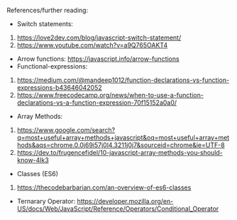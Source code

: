 References/further reading:

- Switch statements:

1. https://love2dev.com/blog/javascript-switch-statement/
2. https://www.youtube.com/watch?v=a9Q765OAKT4

- Arrow functions: https://javascript.info/arrow-functions
- Functional-expressions:

1. https://medium.com/@mandeep1012/function-declarations-vs-function-expressions-b43646042052
2. https://www.freecodecamp.org/news/when-to-use-a-function-declarations-vs-a-function-expression-70f15152a0a0/

- Array Methods:

1. https://www.google.com/search?q=most+useful+array+methods+javascript&oq=most+useful+array+methods&aqs=chrome.0.0j69i57j0l4.3211j0j7&sourceid=chrome&ie=UTF-8
2. https://dev.to/frugencefidel/10-javascript-array-methods-you-should-know-4lk3

- Classes (ES6)

1. https://thecodebarbarian.com/an-overview-of-es6-classes

- Ternarary Operator:
  https://developer.mozilla.org/en-US/docs/Web/JavaScript/Reference/Operators/Conditional_Operator
